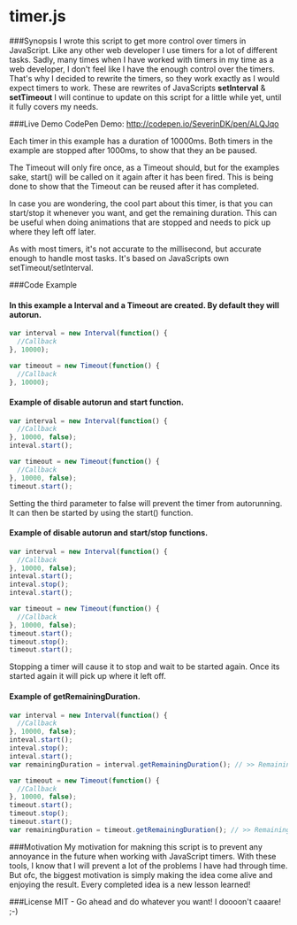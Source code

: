# timer.js

###Synopsis
I wrote this script to get more control over timers in JavaScript. Like any other web developer I use timers for a lot of different tasks. Sadly, many times when I have worked with timers in my time as a web developer, I don't feel like I have the enough control over the timers. That's why I decided to rewrite the timers, so they work exactly as I would expect timers to work. These are rewrites of JavaScripts <b>setInterval</b> & <b>setTimeout</b> I will continue to update on this script for a little while yet, until it fully covers my needs.

###Live Demo
CodePen Demo: http://codepen.io/SeverinDK/pen/ALQJqo

Each timer in this example has a duration of 10000ms. Both timers in the example are stopped after 1000ms, to show that they an be paused.

The Timeout will only fire once, as a Timeout should, but for the examples sake, start() will be called on it again after it has been fired.
This is being done to show that the Timeout can be reused after it has completed.

In case you are wondering, the cool part about this timer, is that you can start/stop it whenever you want, and get the remaining duration.
This can be useful when doing animations that are stopped and needs to pick up where they left off later. 

As with most timers, it's not accurate to the millisecond, but accurate enough to handle most tasks. It's based on JavaScripts own setTimeout/setInterval.


###Code Example

#### In this example a Interval and a Timeout are created. By default they will autorun.
```javascript
var interval = new Interval(function() { 
  //Callback 
}, 10000);

var timeout = new Timeout(function() { 
  //Callback 
}, 10000);
```

#### Example of disable autorun and start function.
```javascript
var interval = new Interval(function() { 
  //Callback 
}, 10000, false);
inteval.start();

var timeout = new Timeout(function() { 
  //Callback 
}, 10000, false);
timeout.start();
```
Setting the third parameter to false will prevent the timer from autorunning. It can then be started by using the start() function.

#### Example of disable autorun and start/stop functions.
```javascript
var interval = new Interval(function() { 
  //Callback 
}, 10000, false);
inteval.start();
inteval.stop();
inteval.start();

var timeout = new Timeout(function() { 
  //Callback 
}, 10000, false);
timeout.start();
timeout.stop();
timeout.start();
```
Stopping a timer will cause it to stop and wait to be started again. Once its started again it will pick up where it left off.

#### Example of getRemainingDuration.
```javascript
var interval = new Interval(function() { 
  //Callback 
}, 10000, false);
inteval.start();
inteval.stop();
inteval.start();
var remainingDuration = interval.getRemainingDuration(); // >> Remaining duration in milliseconds.

var timeout = new Timeout(function() { 
  //Callback 
}, 10000, false);
timeout.start();
timeout.stop();
timeout.start();
var remainingDuration = timeout.getRemainingDuration(); // >> Remaining duration in milliseconds.
```

###Motivation
My motivation for makning this script is to prevent any annoyance in the future when working with JavaScript timers. With these tools, I know that I will prevent a lot of the problems I have had through time.
But ofc, the biggest motivation is simply making the idea come alive and enjoying the result. Every completed idea is a new lesson learned!

###License
MIT - Go ahead and do whatever you want! I doooon't caaare! ;-)
